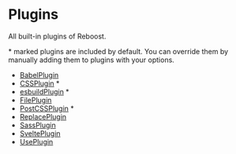 # Plugins
All built-in plugins of Reboost.

\* marked plugins are included by default. You can override them by
manually adding them to plugins with your options.

- [BabelPlugin](./plugins/babel.md)
- [CSSPlugin](./plugins/css.md) *
- [esbuildPlugin](./plugins/esbuild.md) *
- [FilePlugin](./plugins/file.md)
- [PostCSSPlugin](./plugins/postcss.md) *
- [ReplacePlugin](./plugins/replace.md)
- [SassPlugin](./plugins/sass.md)
- [SveltePlugin](./plugins/svelte.md)
- [UsePlugin](./plugins/use.md)
